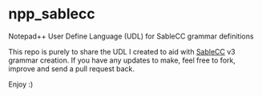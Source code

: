 # npp_sablecc
Notepad++ User Define Language (UDL) for SableCC grammar definitions

This repo is purely to share the UDL I created to aid with [SableCC](http://www.sablecc.org/) v3 grammar creation. If you have any updates to make, feel free to fork, improve and send a pull request back.

Enjoy :)
